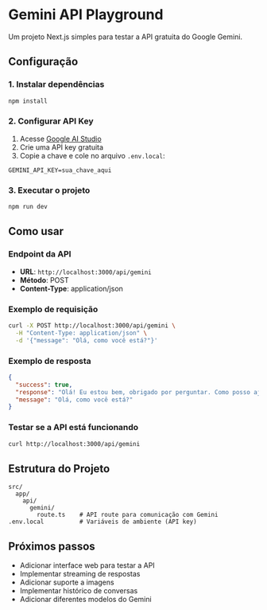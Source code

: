 # Gemini API Playground

Um projeto Next.js simples para testar a API gratuita do Google Gemini.

## Configuração

### 1. Instalar dependências
```bash
npm install
```

### 2. Configurar API Key
1. Acesse [Google AI Studio](https://makersuite.google.com/app/apikey)
2. Crie uma API key gratuita
3. Copie a chave e cole no arquivo `.env.local`:

```env
GEMINI_API_KEY=sua_chave_aqui
```

### 3. Executar o projeto
```bash
npm run dev
```

## Como usar

### Endpoint da API
- **URL**: `http://localhost:3000/api/gemini`
- **Método**: POST
- **Content-Type**: application/json

### Exemplo de requisição
```bash
curl -X POST http://localhost:3000/api/gemini \
  -H "Content-Type: application/json" \
  -d '{"message": "Olá, como você está?"}'
```

### Exemplo de resposta
```json
{
  "success": true,
  "response": "Olá! Eu estou bem, obrigado por perguntar. Como posso ajudá-lo hoje?",
  "message": "Olá, como você está?"
}
```

### Testar se a API está funcionando
```bash
curl http://localhost:3000/api/gemini
```

## Estrutura do Projeto

```
src/
  app/
    api/
      gemini/
        route.ts    # API route para comunicação com Gemini
.env.local          # Variáveis de ambiente (API key)
```

## Próximos passos

- Adicionar interface web para testar a API
- Implementar streaming de respostas
- Adicionar suporte a imagens
- Implementar histórico de conversas
- Adicionar diferentes modelos do Gemini
